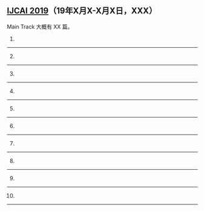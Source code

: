 ## [IJCAI 2019]()（19年X月X-X月X日，XXX）
Main Track 大概有 XX 篇。

1) 


---

2) 


---

3) 


---

4) 


---

5) 


---

6) 


---

7) 


---

8) 


---

9) 


---

10) 


---



